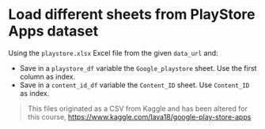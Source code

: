 # Load different sheets from PlayStore Apps dataset

Using the `playstore.xlsx` Excel file from the given `data_url` and:

- Save in a `playstore_df` variable the `Google_playstore` sheet. Use the first column as index.
- Save in a `content_id_df` variable the `Content_ID` sheet. Use `Content_ID` as index.

> This files originated as a CSV from Kaggle and has been altered for this course, https://www.kaggle.com/lava18/google-play-store-apps